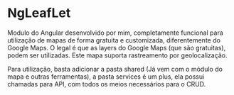# NgLeafLet
Modulo do Angular desenvolvido por mim, completamente funcional para utilização de mapas de forma gratuita e customizada, 
diferentemente do Google Maps. O legal é que as layers do Google Maps (que são gratuitas), 
podem ser utilizadas. Este mapa suporta rastreamento por geolocalização.

Para utilização, basta adicionar a pasta shared (Já vem com o módulo do mapa e outras ferramentas), a pasta services é um plus,
ela possui chamadas para API, com todos os meios necessários para o CRUD.
